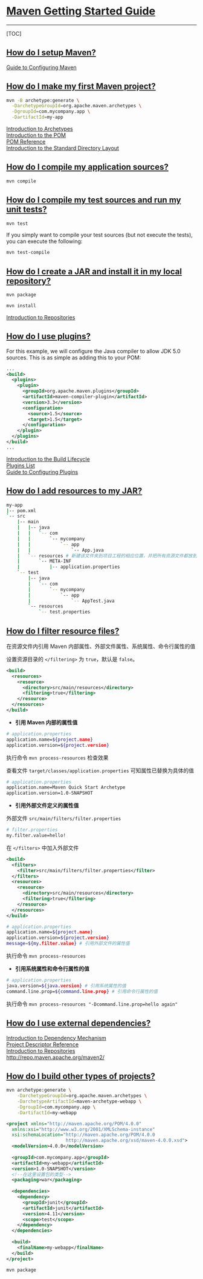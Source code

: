 # [Maven Getting Started Guide](https://maven.apache.org/guides/getting-started/index.html)

---

[TOC]

## [How do I setup Maven?](https://maven.apache.org/guides/getting-started/index.html#How_do_I_setup_Maven)

[Guide to Configuring Maven](https://maven.apache.org/guides/mini/guide-configuring-maven.html)

## [How do I make my first Maven project?](https://maven.apache.org/guides/getting-started/index.html#How_do_I_make_my_first_Maven_project)

```bash
mvn -B archetype:generate \
  -DarchetypeGroupId=org.apache.maven.archetypes \
  -DgroupId=com.mycompany.app \
  -DartifactId=my-app
```

[Introduction to Archetypes](https://maven.apache.org/guides/introduction/introduction-to-archetypes.html) \
[Introduction to the POM](https://maven.apache.org/guides/introduction/introduction-to-the-pom.html) \
[POM Reference](https://maven.apache.org/ref/current/maven-model/maven.html) \
[Introduction to the Standard Directory Layout](https://maven.apache.org/guides/introduction/introduction-to-the-standard-directory-layout.html)

## [How do I compile my application sources?](https://maven.apache.org/guides/getting-started/index.html#How_do_I_compile_my_application_sources)

```bash
mvn compile
```

## [How do I compile my test sources and run my unit tests?](https://maven.apache.org/guides/getting-started/index.html#How_do_I_compile_my_test_sources_and_run_my_unit_tests)

```bash
mvn test
```

If you simply want to compile your test sources (but not execute the tests), you can execute the following:
```bash
mvn test-compile
```

## [How do I create a JAR and install it in my local repository?](https://maven.apache.org/guides/getting-started/index.html#How_do_I_create_a_JAR_and_install_it_in_my_local_repository)

```bash
mvn package
```

```bash
mvn install
```

[Introduction to Repositories](https://maven.apache.org/guides/introduction/introduction-to-repositories.html)

## [How do I use plugins?](https://maven.apache.org/guides/getting-started/index.html#How_do_I_use_plugins)

For this example, we will configure the Java compiler to allow JDK 5.0 sources. This is as simple as adding this to your POM:
```xml
...
<build>
  <plugins>
    <plugin>
      <groupId>org.apache.maven.plugins</groupId>
      <artifactId>maven-compiler-plugin</artifactId>
      <version>3.3</version>
      <configuration>
        <source>1.5</source>
        <target>1.5</target>
      </configuration>
    </plugin>
  </plugins>
</build>
...
```

[Introduction to the Build Lifecycle](https://maven.apache.org/guides/introduction/introduction-to-the-lifecycle.html) \
[Plugins List](https://maven.apache.org/plugins/) \
[Guide to Configuring Plugins](https://maven.apache.org/guides/mini/guide-configuring-plugins.html)

## [How do I add resources to my JAR?](https://maven.apache.org/guides/getting-started/index.html#How_do_I_add_resources_to_my_JAR)

```bash
my-app
|-- pom.xml
`-- src
    |-- main
    |   |-- java
    |   |   `-- com
    |   |       `-- mycompany
    |   |           `-- app
    |   |               `-- App.java
    |   `-- resources # 新建该文件夹到项目工程的相应位置，并把所有资源文件都放到那里。
    |       `-- META-INF
    |           |-- application.properties
    `-- test
        |-- java
        |   `-- com
        |       `-- mycompany
        |           `-- app
        |               `-- AppTest.java
        `-- resources
            `-- test.properties
```

## [How do I filter resource files?](https://maven.apache.org/guides/getting-started/index.html#How_do_I_filter_resource_files)

在资源文件内引用 Maven 内部属性、外部文件属性、系统属性、命令行属性的值

设置资源目录的 `</filtering>` 为 `true`，默认是 `false`。

```xml
<build>
  <resources>
    <resource>
      <directory>src/main/resources</directory>
      <filtering>true</filtering>
    </resource>
  </resources>
</build>
```

- **引用 Maven 内部的属性值**

```bash
# application.properties
application.name=${project.name}
application.version=${project.version}
```

执行命令 `mvn process-resources` 检查效果

查看文件 `target/classes/application.properties` 可知属性已替换为具体的值

```bash
# application.properties
application.name=Maven Quick Start Archetype
application.version=1.0-SNAPSHOT
```

- **引用外部文件定义的属性值**

外部文件 `src/main/filters/filter.properties`

```bash
# filter.properties
my.filter.value=hello!
```

在 `</filters>` 中加入外部文件

```xml
<build>
  <filters>
    <filter>src/main/filters/filter.properties</filter>
  </filters>
  <resources>
    <resource>
      <directory>src/main/resources</directory>
      <filtering>true</filtering>
    </resource>
  </resources>
</build>
```

```bash
# application.properties
application.name=${project.name}
application.version=${project.version}
message=${my.filter.value} # 引用外部文件的属性值
```

执行命令 `mvn process-resources`

- **引用系统属性和命令行属性的值**

```bash
# application.properties
java.version=${java.version} # 引用系统属性的值
command.line.prop=${command.line.prop} # 引用命令行属性的值
```

执行命令 `mvn process-resources "-Dcommand.line.prop=hello again"`

## [How do I use external dependencies?](https://maven.apache.org/guides/getting-started/index.html#How_do_I_use_external_dependencies)

[Introduction to Dependency Mechanism](https://maven.apache.org/guides/introduction/introduction-to-dependency-mechanism.html) \
[Project Descriptor Reference](https://maven.apache.org/ref/current/maven-model/maven.html) \
[Introduction to Repositories](https://maven.apache.org/guides/introduction/introduction-to-repositories.html) \
http://repo.maven.apache.org/maven2/

## [How do I build other types of projects?](https://maven.apache.org/guides/getting-started/index.html#How_do_I_build_other_types_of_projects)

```bash
mvn archetype:generate \
    -DarchetypeGroupId=org.apache.maven.archetypes \
    -DarchetypeArtifactId=maven-archetype-webapp \
    -DgroupId=com.mycompany.app \
    -DartifactId=my-webapp
```

```xml
<project xmlns="http://maven.apache.org/POM/4.0.0"
  xmlns:xsi="http://www.w3.org/2001/XMLSchema-instance"
  xsi:schemaLocation="http://maven.apache.org/POM/4.0.0
                      http://maven.apache.org/xsd/maven-4.0.0.xsd">
  <modelVersion>4.0.0</modelVersion>
 
  <groupId>com.mycompany.app</groupId>
  <artifactId>my-webapp</artifactId>
  <version>1.0-SNAPSHOT</version>
  <!--在这里设置包的类型-->
  <packaging>war</packaging>
 
  <dependencies>
    <dependency>
      <groupId>junit</groupId>
      <artifactId>junit</artifactId>
      <version>4.11</version>
      <scope>test</scope>
    </dependency>
  </dependencies>
 
  <build>
    <finalName>my-webapp</finalName>
  </build>
</project>
```

```bash
mvn package
```
